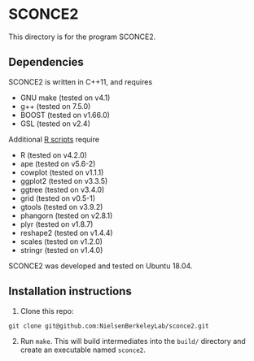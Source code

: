 # SCONCE2

This directory is for the program SCONCE2.

## Dependencies
SCONCE2 is written in C++11, and requires
- GNU make (tested on v4.1)
- g++ (tested on 7.5.0)
- BOOST (tested on v1.66.0)
- GSL (tested on v2.4)

Additional [R scripts](scripts/) require
- R (tested on v4.2.0)
- ape (tested on v5.6-2)
- cowplot (tested on v1.1.1)
- ggplot2 (tested on v3.3.5)
- ggtree (tested on v3.4.0)
- grid (tested on v0.5-1)
- gtools (tested on v3.9.2)
- phangorn (tested on v2.8.1)
- plyr (tested on v1.8.7)
- reshape2 (tested on v1.4.4)
- scales (tested on v1.2.0)
- stringr (tested on v1.4.0)

SCONCE2 was developed and tested on Ubuntu 18.04.

## Installation instructions
1. Clone this repo:
```
git clone git@github.com:NielsenBerkeleyLab/sconce2.git
```
2. Run `make`. This will build intermediates into the `build/` directory and create an executable named `sconce2`.

